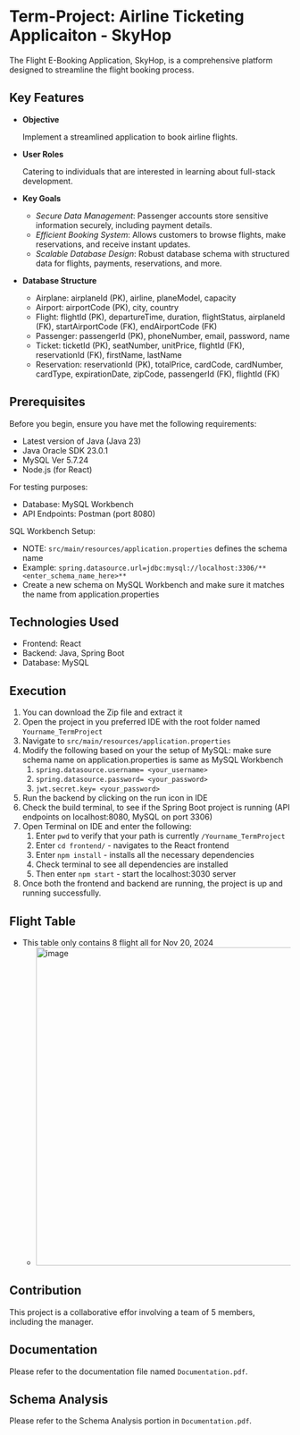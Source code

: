 # Term-Project: Airline Ticketing Applicaiton - SkyHop

The Flight E-Booking Application, SkyHop, is a comprehensive platform designed to streamline the flight booking process. 

## Key Features

- **Objective**
  
    Implement a streamlined application to book airline flights.  

- **User Roles**
  
    Catering to individuals that are interested in learning about full-stack development.
  
- **Key Goals**

    - _Secure Data Management_: Passenger accounts store sensitive information securely, including payment details.
    - _Efficient Booking System_: Allows customers to browse flights, make reservations, and receive instant updates.
    - _Scalable Database Design_: Robust database schema with structured data for flights, payments, reservations, and more.
      
- **Database Structure**
  
    - Airplane: airplaneId (PK), airline, planeModel, capacity
    - Airport: airportCode (PK), city, country
    - Flight: flightId (PK), departureTime, duration, flightStatus, airplaneId (FK), startAirportCode (FK), endAirportCode (FK)
    - Passenger: passengerId (PK), phoneNumber, email, password, name
    - Ticket: ticketId (PK), seatNumber, unitPrice, flightId (FK), reservationId (FK), firstName, lastName
    - Reservation: reservationId (PK), totalPrice, cardCode, cardNumber, cardType, expirationDate, zipCode, passengerId (FK), flightId (FK)
  
    
## Prerequisites

Before you begin, ensure you have met the following requirements:

- Latest version of Java (Java 23)
- Java Oracle SDK 23.0.1
- MySQL Ver 5.7.24
- Node.js (for React)

For testing purposes:

- Database: MySQL Workbench
- API Endpoints: Postman (port 8080)

SQL Workbench Setup:

- NOTE: `src/main/resources/application.properties` defines the schema name
- Example: `spring.datasource.url=jdbc:mysql://localhost:3306/**<enter_schema_name_here>**`
- Create a new schema on MySQL Workbench and make sure it matches the name from application.properties

## Technologies Used

- Frontend: React
- Backend: Java, Spring Boot
- Database: MySQL

## Execution

1. You can download the Zip file and extract it
2. Open the project in you preferred IDE with the root folder named `Yourname_TermProject`
3. Navigate to `src/main/resources/application.properties`
4. Modify the following based on your the setup of MySQL: make sure schema name on application.properties is same as MySQL Workbench
   1. `spring.datasource.username= <your_username>`
   2. `spring.datasource.password= <your_password>`
   3. `jwt.secret.key= <your_password>`
6. Run the backend by clicking on the run icon in IDE
7. Check the build terminal, to see if the Spring Boot project is running (API endpoints on localhost:8080, MySQL on port 3306)
8. Open Terminal on IDE and enter the following:
   1. Enter `pwd` to verify that your path is currently `/Yourname_TermProject`
   2. Enter `cd frontend/` - navigates to the React frontend
   3. Enter `npm install` - installs all the necessary dependencies
   4. Check terminal to see all dependencies are installed
   5. Then enter `npm start` - start the localhost:3030 server
9. Once both the frontend and backend are running, the project is up and running successfully.

## Flight Table

- This table only contains 8 flight all for Nov 20, 2024
    - <img width="569" alt="image" src="https://github.com/user-attachments/assets/fcab6d92-374b-454d-834e-c89206f83381">


## Contribution

This project is a collaborative effor involving a team of 5 members, including the manager.

## Documentation

Please refer to the documentation file named `Documentation.pdf`.

## Schema Analysis

Please refer to the Schema Analysis portion in `Documentation.pdf`.
